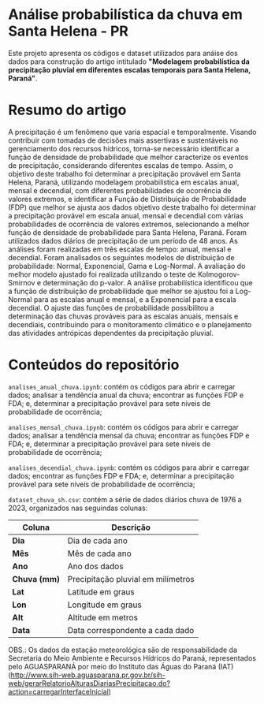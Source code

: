 # Análise probabilística da chuva em Santa Helena - PR
Este projeto apresenta os códigos e dataset utilizados para anáise dos dados para construção do artigo intitulado **"Modelagem probabilística da precipitação pluvial em diferentes escalas temporais para Santa Helena, Paraná"**.
# Resumo do artigo
A precipitação é um fenômeno que varia espacial e temporalmente. Visando contribuir com tomadas de decisões mais assertivas e sustentáveis no gerenciamento dos recursos hídricos, torna-se necessário identificar a função de densidade de probabilidade que melhor caracterize os eventos de precipitação, considerando diferentes escalas de tempo. Assim, o objetivo deste trabalho foi determinar a precipitação provável em Santa Helena, Paraná, utilizando modelagem probabilística em escalas anual, mensal e decendial, com diferentes probabilidades de ocorrência de valores extremos, e identificar a Função de Distribuição de Probabilidade (FDP) que melhor se ajusta aos dados objetivo deste trabalho foi determinar a precipitação provável em escala anual, mensal e decendial com várias probabilidades de ocorrência de valores extremos, selecionando a melhor função de densidade de probabilidade para Santa Helena, Paraná. Foram utilizados dados diários de precipitação de um período de 48 anos. As análises foram realizadas em três escalas de tempo: anual, mensal e decendial. Foram analisados os seguintes modelos de distribuição de probabilidade: Normal, Exponencial, Gama e Log-Normal. A avaliação do melhor modelo ajustado foi realizada utilizando o teste de Kolmogorov-Smirnov e determinação do p-valor. A análise probabilística identificou que a função de distribuição de probabilidade que melhor se ajustou foi a Log-Normal para as escalas anual e mensal, e a Exponencial para a escala decendial. O ajuste das funções de probabilidade possibilitou a determinação das chuvas prováveis para as escalas anuais, mensais e decendiais, contribuindo para o monitoramento climático e o planejamento das atividades antrópicas dependentes da precipitação pluvial.
# Conteúdos do repositório
`analises_anual_chuva.ipynb`: contém os códigos para abrir e carregar dados; analisar a tendência anual da chuva; encontrar as funções FDP e FDA; e, determinar a precipitação provável para sete níveis de probabilidade de ocorrência;

`analises_mensal_chuva.ipynb`: contém os códigos para abrir e carregar dados; analisar a tendência mensal da chuva; encontrar as funções FDP e FDA; e, determinar a precipitação provável para sete níveis de probabilidade de ocorrência;

`analises_decendial_chuva.ipynb`: contém os códigos para abrir e carregar dados; encontrar as funções FDP e FDA; e, determinar a precipitação provável para sete níveis de probabilidade de ocorrência;

`dataset_chuva_sh.csv`: contém a série de dados diários chuva de 1976 a 2023, organizados nas seguindas colunas:

| **Coluna**      | **Descrição**                                                                 |
|------------------|-------------------------------------------------------------------------------|
| **Dia**          | Dia de cada ano                                                             |
| **Mês**          | Mês de cada ano                                                            |
| **Ano**          | Ano dos dados                                                              |
| **Chuva (mm)**   | Precipitação pluvial em milímetros                                          |
| **Lat**          | Latitude em graus                                                          |
| **Lon**          | Longitude em graus                                                         |
| **Alt**          | Altitude em metros                                                         |
| **Data**         | Data correspondente a cada dado                                            |

OBS.: Os dados da estação meteorológica são de responsabilidade da Secretaria do Meio Ambiente e Recursos Hídricos do Paraná, representados pelo AGUASPARANÁ por meio do Instituto das Águas do Paraná (IAT) (http://www.sih-web.aguasparana.pr.gov.br/sih-web/gerarRelatorioAlturasDiariasPrecipitacao.do?action=carregarInterfaceInicial)
